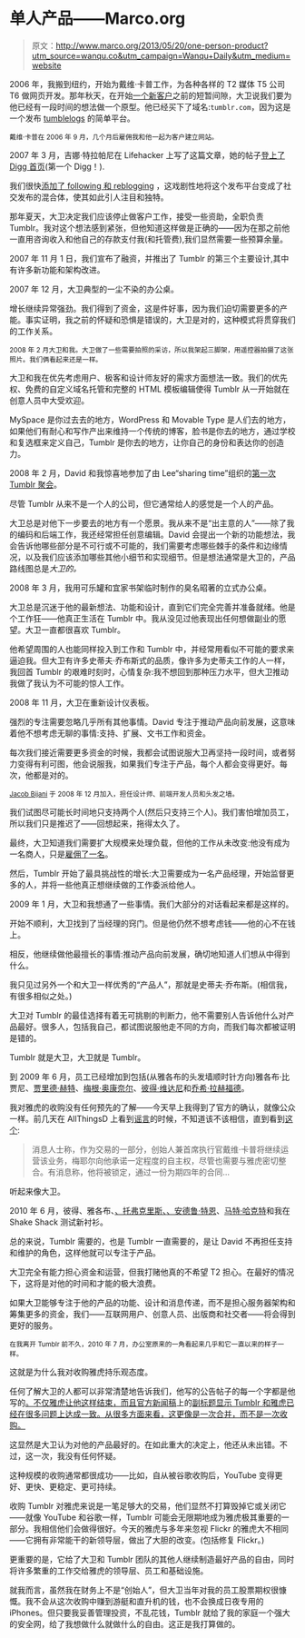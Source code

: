 # 单人产品——Marco.org

> 原文：<http://www.marco.org/2013/05/20/one-person-product?utm_source=wanqu.co&utm_campaign=Wanqu+Daily&utm_medium=website>



2006 年，我搬到纽约，开始为戴维·卡普工作，为各种各样的 T2 媒体 T5 公司 T6 做网页开发。那年秋天，在开始[一个新客户](http://www.youtube.com/nextnewnetworks)之前的短暂间隙，大卫说我们要为他已经有一段时间的想法做一个原型。他已经买下了域名:`tumblr.com`，因为这是一个发布 [tumblelogs](http://en.wikipedia.org/wiki/Tumblelog#Services) 的简单平台。

<small>戴维·卡普在 2006 年 9 月，几个月后雇佣我和他一起为客户建立网站。</small>

2007 年 3 月，吉娜·特拉帕尼在 Lifehacker 上写了这篇文章，她的帖子[登上了 Digg 首页](https://marco.org/2007/03/21/photo)(第一个 Digg！).

我们很快[添加了 following 和 reblogging](http://davidville.wordpress.com/2007/04/27/tumbling-towards-2-0/) ，这戏剧性地将这个发布平台变成了社交发布的混合体，使其如此引人注目和独特。

那年夏天，大卫决定我们应该停止做客户工作，接受一些资助，全职负责 Tumblr。我对这个想法感到紧张，但他知道这样做是正确的——因为在那之前他一直用咨询收入和他自己的存款支付我(和托管费),我们显然需要一些预算余量。

2007 年 11 月 1 日，我们宣布了融资，并推出了 Tumblr 的第三个主要设计,其中有许多新功能和架构改进。

2007 年 12 月，大卫典型的一尘不染的办公桌。

增长继续异常强劲。我们得到了资金，这是件好事，因为我们迫切需要更多的产能。事实证明，我之前的怀疑和恐惧是错误的，大卫是对的，这种模式将贯穿我们的工作关系。

<small>2008 年 2 月大卫和我。大卫做了一些需要拍照的采访，所以我架起三脚架，用遥控器拍摄了这张照片。我们俩看起来还是一样。</small>

大卫和我在优先考虑用户、极客和设计师友好的需求方面想法一致。我们的优先权、免费的自定义域名托管和完整的 HTML 模板编辑使得 Tumblr 从一开始就在创意人员中大受欢迎。

MySpace 是你过去去的地方，WordPress 和 Movable Type 是人们去的地方，如果他们有耐心和写作产出来维持一个传统的博客，脸书是你去的地方，通过学校和复选框来定义自己，Tumblr 是你去的地方，让你自己的身份和表达你的创造力。

2008 年 2 月，David 和我惊喜地参加了由 Lee“sharing time”组织的[第一次 Tumblr 聚会](http://sharingtime.info/post/26783988/tumblr-meetup-a-complete-success)。

尽管 Tumblr 从来不是一个人的公司，但它通常给人的感觉是一个人的产品。

大卫总是对他下一步要去的地方有一个愿景。我从来不是“出主意的人”——除了我的编码和后端工作，我还经常担任创意编辑。David 会提出一个新的功能想法，我会告诉他哪些部分是不可行或不可能的，我们需要考虑哪些棘手的条件和边缘情况，以及我们应该添加哪些其他小细节和实现细节。但是想法通常是大卫的，产品路线图总是*大卫的。*

2008 年 3 月，我用可乐罐和宜家书架临时制作的臭名昭著的立式办公桌。

大卫总是沉迷于他的最新想法、功能和设计，直到它们完全完善并准备就绪。他是个工作狂——他真正生活在 Tumblr 中。我从没见过他表现出任何想做副业的愿望。大卫一直都很喜欢 Tumblr。

他希望周围的人也能同样投入到工作和 Tumblr 中，并经常用看似不可能的要求来逼迫我。但大卫有许多史蒂夫·乔布斯式的品质，像许多为史蒂夫工作的人一样，我回首 Tumblr 的艰难时刻时，心情复杂:我不想回到那种压力水平，但大卫推动我做了我认为不可能的惊人工作。

2008 年 11 月，大卫在重新设计仪表板。

强烈的专注需要忽略几乎所有其他事情。David 专注于推动产品向前发展，这意味着他不想考虑无聊的事情:支持、扩展、文书工作和资金。

每次我们接近需要更多资金的时候，我都会试图说服大卫再坚持一段时间，或者努力变得有利可图，他会说服我，如果我们专注于产品，每个人都会变得更好。每次，他都是对的。

<small>[Jacob Bijani](http://jacobbijani.com) 于 2008 年 12 月加入，担任设计师、前端开发人员和头发之墙。</small>

我们试图尽可能长时间地只支持两个人(然后只支持三个人)。我们害怕增加员工，所以我们只是推迟了——回想起来，拖得太久了。

最终，大卫知道我们需要扩大规模来处理负载，但他的工作从未改变:他没有成为一名商人，只是[雇佣了一名](http://john.tumblr.com)。

然后，Tumblr 开始了最具挑战性的增长:大卫需要成为一名产品经理，开始监督更多的人，并将一些他真正想继续做的工作委派给他人。

2009 年 1 月，大卫和我想通了一些事情。我们大部分的对话看起来都是这样的。

开始不顺利，大卫找到了当经理的窍门。但是他仍然不想考虑钱——他的心不在钱上。

相反，他继续做他最擅长的事情:推动产品向前发展，确切地知道人们想从中得到什么。

我只见过另外一个和大卫一样优秀的“产品人”，那就是史蒂夫·乔布斯。(相信我，有很多相似之处。)

大卫对 Tumblr 的最佳选择有着无可挑剔的判断力，他不需要别人告诉他什么对产品最好。很多人，包括我自己，都试图说服他走不同的方向，而我们每次都被证明是错的。

Tumblr 就是大卫，大卫就是 Tumblr。

到 2009 年 6 月，员工已经增加到包括(从雅各布的头发墙顺时针方向)雅各布·比贾尼、[贾里德·赫特](http://jaredhecht.com)、[梅根·奥康奈尔](http://meaghano.com)、[彼得·维达尼](http://blog.petervidani.com)和[乔希·拉赫福德](http://crassanxiety.com)。

我对雅虎的收购没有任何预先的了解——今天早上我得到了官方的确认，就像公众一样。前几天在 AllThingsD 上看到[谣言](http://allthingsd.com/20130516/will-yahoo-try-to-get-its-cool-again-by-doing-a-deal-for-tumblr/)的时候，不知道该不该相信，直到看到[这个](http://allthingsd.com/20130517/yahoo-board-to-meet-sunday-to-consider-1-1-billion-all-cash-deal-to-acquire-tumblr/):

> 消息人士称，作为交易的一部分，创始人兼首席执行官戴维·卡普将继续运营该业务，梅耶尔向他承诺一定程度的自主权，尽管也需要与雅虎密切整合。有消息称，他将被锁定，通过一份为期四年的合同…

听起来像大卫。

2010 年 6 月，彼得、雅各布、[、托弗克里斯、](http://topherchris.com)[、安德鲁·特恩](http://andrew.tumblr.com)、[马特·哈克特](http://matthew.tumblr.com)和我在 Shake Shack 测试新衬衫。

总的来说，Tumblr 需要的，也是 Tumblr 一直需要的，是让 David 不再担任支持和维护的角色，这样他就可以专注于产品。

大卫完全有能力担心资金和运营，但我打赌他真的不希望 T2 担心。在最好的情况下，这将是对他的时间和才能的极大浪费。

如果大卫能够专注于他的产品的功能、设计和消息传递，而不是担心服务器架构和筹集更多的资金，我们——互联网用户、创意人员、出版商和社交者——将会得到更好的服务。

<small>在我离开 Tumblr 前不久，2010 年 7 月，办公室原来的一角看起来几乎和它一直以来的样子一样。</small>

这就是为什么我对收购雅虎持乐观态度。

任何了解大卫的人都可以非常清楚地告诉我们，他写的公告帖子的每一个字都是他写的[。不仅雅虎让他这样结束，而且官方新闻稿](http://staff.tumblr.com/post/50902268806/news)上的[副标题显示 Tumblr 和雅虎已经在很多问题上达成一致。从很多方面来看，这更像是一次合并，而不是一次收购。](http://pressroom.yahoo.net/pr/ycorp/246196.aspx?link_page_rss=246196)

这显然是大卫认为对他的产品最好的。在如此重大的决定上，他还从未出错。不过，这一次，我没有任何怀疑。

这种规模的收购通常都很成功——比如，自从被谷歌收购后，YouTube 变得更好、更快、更稳定、更可持续。

收购 Tumblr 对雅虎来说是一笔足够大的交易，他们显然不打算毁掉它或关闭它——就像 YouTube 和谷歌一样，Tumblr 可能会无限期地成为雅虎极其重要的一部分。我相信他们会做得很好。今天的雅虎与多年来忽视 Flickr 的雅虎大不相同——它拥有非常能干的新领导层，做出了大胆的改变。(包括修复 Flickr。)

更重要的是，它给了大卫和 Tumblr 团队的其他人继续制造最好产品的自由，同时将许多繁重的工作交给雅虎的领导层、员工和基础设施。

就我而言，虽然我在财务上不是“创始人”，但大卫当年对我的员工股票期权很慷慨。我不会从这次收购中赚到游艇和直升机的钱，也不会换成日夜专用的 iPhones。但只要我妥善管理投资，不乱花钱，Tumblr 就给了我的家庭一个强大的安全网，给了我想做什么就做什么的自由。这正是我打算做的。

